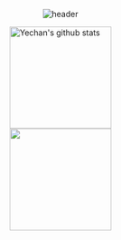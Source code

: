 <div align="center">
  
  ![header](https://capsule-render.vercel.app/api?type=transparent&text=Yechan-Kim&fontColor=64f2a4)
</div>

<div style="display: flex; flex-direction: column; align-items: center;">
    <a href="https://github.com/PG-RDC">
        <img style="height:180px" src="https://github-readme-stats.vercel.app/api?username=PG-RDC&show_icons=true&include_all_commits=true&theme=transparent&hide_border=true" alt="Yechan's github stats" />
    </a>
    <a href="https://github.com/PG-RDC">
        <img style="height:180px" src="https://github-readme-stats.vercel.app/api/top-langs/?username=PG-RDC&layout=compact&theme=transparent&hide_border=true" />
    </a>
</div>
